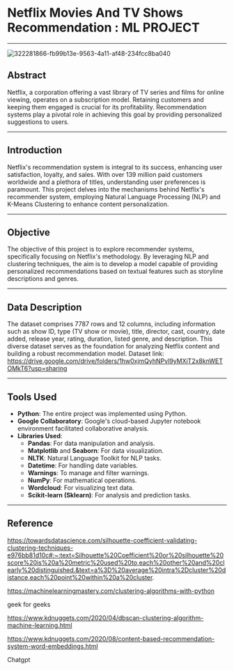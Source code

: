 # Netflix Movies And TV Shows Recommendation : ML PROJECT

---
![322281866-fb99b13e-9563-4a11-af48-234fcc8ba040](https://github.com/CodesByVishal/Movie-Reccomendation-System-ML-Project/assets/163639829/55b3d88e-70d3-4005-8dbf-dc7c7f0d54f6)



## Abstract

Netflix, a corporation offering a vast library of TV series and films for online viewing, operates on a subscription model. Retaining customers and keeping them engaged is crucial for its profitability. Recommendation systems play a pivotal role in achieving this goal by providing personalized suggestions to users.

---

## Introduction

Netflix's recommendation system is integral to its success, enhancing user satisfaction, loyalty, and sales. With over 139 million paid customers worldwide and a plethora of titles, understanding user preferences is paramount. This project delves into the mechanisms behind Netflix's recommender system, employing Natural Language Processing (NLP) and K-Means Clustering to enhance content personalization.

---

## Objective

The objective of this project is to explore recommender systems, specifically focusing on Netflix's methodology. By leveraging NLP and clustering techniques, the aim is to develop a model capable of providing personalized recommendations based on textual features such as storyline descriptions and genres.

---

## Data Description

The dataset comprises 7787 rows and 12 columns, including information such as show ID, type (TV show or movie), title, director, cast, country, date added, release year, rating, duration, listed genre, and description. This diverse dataset serves as the foundation for analyzing Netflix content and building a robust recommendation model.
Dataset link: https://drive.google.com/drive/folders/1hw0xjmQyhNPvl9yMXjT2x8knWETOMkT6?usp=sharing

---

## Tools Used

- **Python**: The entire project was implemented using Python.
- **Google Collaboratory**: Google's cloud-based Jupyter notebook environment facilitated collaborative analysis.
- **Libraries Used**:
  - **Pandas**: For data manipulation and analysis.
  - **Matplotlib** and **Seaborn**: For data visualization.
  - **NLTK**: Natural Language Toolkit for NLP tasks.
  - **Datetime**: For handling date variables.
  - **Warnings**: To manage and filter warnings.
  - **NumPy**: For mathematical operations.
  - **Wordcloud**: For visualizing text data.
  - **Scikit-learn (Sklearn)**: For analysis and prediction tasks.

---

## Reference

https://towardsdatascience.com/silhouette-coefficient-validating-clustering-techniques-e976bb81d10c#:~:text=Silhouette%20Coefficient%20or%20silhouette%20score%20is%20a%20metric%20used%20to,each%20other%20and%20clearly%20distinguished.&text=a%3D%20average%20intra%2Dcluster%20distance,each%20point%20within%20a%20cluster.

https://machinelearningmastery.com/clustering-algorithms-with-python

geek for geeks

https://www.kdnuggets.com/2020/04/dbscan-clustering-algorithm-machine-learning.html

https://www.kdnuggets.com/2020/08/content-based-recommendation-system-word-embeddings.html

Chatgpt
